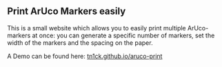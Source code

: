 ## Print ArUco Markers easily

This is a small website which allows you to easily print multiple ArUco-markers at once: you can generate a specific number of markers, set the width of the markers and the spacing on the paper.

A Demo can be found here: [tn1ck.github.io/aruco-print](https://tn1ck.github.io/aruco-print)
